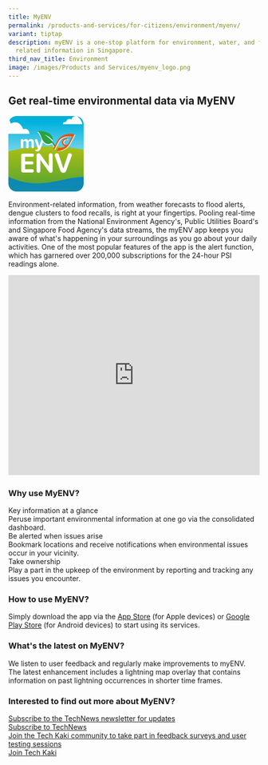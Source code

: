 ```yaml
---
title: MyENV
permalink: /products-and-services/for-citizens/environment/myenv/
variant: tiptap
description: myENV is a one-stop platform for environment, water, and food
  related information in Singapore.
third_nav_title: Environment
image: /images/Products and Services/myenv_logo.png
---
```

<h2>Get real-time environmental data via MyENV</h2>
<p></p>
<div class="isomer-image-wrapper">
<img style="width: 30%;" height="auto" width="100%" alt="myENV logo" src="/images/About Us/Our Achievements/myENV_app__rounded_.png">
</div>
<p>Environment-related information, from weather forecasts to flood alerts,
dengue clusters to food recalls, is right at your fingertips. Pooling real-time
information from the National Environment Agency's, Public Utilities Board's
and Singapore Food Agency's data streams, the myENV app keeps you aware
of what's happening in your surroundings as you go about your daily activities.
One of the most popular features of the app is the alert function, which
has garnered over 200,000 subscriptions for the 24-hour PSI readings alone.</p>
<p></p>
<div class="iframe-wrapper">
<iframe style="max-width: 100%;" height="400" width="100%" allowfullscreen="true" frameborder="0" src="https://www.youtube.com/embed/VQZyf3Zh9Ds?si=0XJ9AA2YqtIVNpN_"></iframe>
</div>
<h3>Why use MyENV?</h3>
<div class="isomer-card-grid">
<div class="isomer-card">
<div class="isomer-card-body">
<div class="isomer-card-title">Key information at a glance</div>
<div class="isomer-card-description">Peruse important environmental information at one go via the consolidated
dashboard.</div>
</div>
</div>
<div class="isomer-card">
<div class="isomer-card-body">
<div class="isomer-card-title">Be alerted when issues arise</div>
<div class="isomer-card-description">Bookmark locations and receive notifications when environmental issues
occur in your vicinity.</div>
</div>
</div>
<div class="isomer-card">
<div class="isomer-card-body">
<div class="isomer-card-title">Take ownership</div>
<div class="isomer-card-description">Play a part in the upkeep of the environment by reporting and tracking
any issues you encounter.</div>
</div>
</div>
</div>
<h3>How to use MyENV?</h3>
<p>Simply download the app via the <a href="https://apps.apple.com/sg/app/healthy-365/id1040202154" rel="noopener noreferrer nofollow" target="_blank"><u>App Store</u></a> (for
Apple devices) or <a href="https://play.google.com/store/apps/details?id=sg.gov.hpb.healthy365&amp;hl=en_SG" rel="noopener noreferrer nofollow" target="_blank"><u>Google Play Store</u></a> (for
Android devices) to start using its services.</p>
<h3>What's the latest on MyENV?</h3>
<p>We listen to user feedback and regularly make improvements to myENV. The
latest enhancement includes a lightning map overlay that contains information
on past lightning occurrences in shorter time frames.</p>
<h3>Interested to find out more about MyENV?</h3>
<div class="isomer-card-grid"><a rel="noopener noreferrer nofollow" href="http://eepurl.com/cUwIsD" class="isomer-card"><div class="isomer-card-body"><div class="isomer-card-title">Subscribe to the TechNews newsletter for updates</div><div class="isomer-card-link">Subscribe to TechNews</div></div></a>
<a rel="noopener noreferrer nofollow" href="http://eepurl.com/hsr131" class="isomer-card">
<div class="isomer-card-body">
<div class="isomer-card-title">Join the Tech Kaki community to take part in feedback surveys and user
testing sessions</div>
<div class="isomer-card-link">Join Tech Kaki</div>
</div>
</a>
</div>
<p></p>